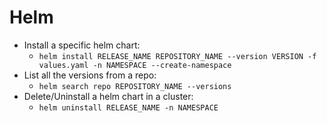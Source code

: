 # Helm

- Install a specific helm chart:
  - `helm install RELEASE_NAME REPOSITORY_NAME --version VERSION -f values.yaml -n NAMESPACE --create-namespace`
- List all the versions from a repo: 
  - `helm search repo REPOSITORY_NAME --versions`
- Delete/Uninstall a helm chart in a cluster:
  - `helm uninstall RELEASE_NAME -n NAMESPACE`